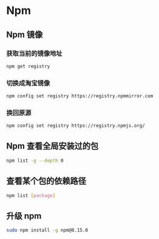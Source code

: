 # Npm  

## Npm 镜像
### 获取当前的镜像地址
```bash
npm get registry 
```
### 切换成淘宝镜像
```bash
npm config set registry https://registry.npmmirror.com
```
### 换回原源
```bash
npm config set registry https://registry.npmjs.org/
```

## Npm 查看全局安装过的包
```bash
npm list -g --depth 0
```

## 查看某个包的依赖路径
```bash
npm list [package]
```

## 升级 npm
```bash
sudo npm install -g npm@8.15.0
```